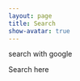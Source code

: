 ```yaml
---
layout: page
title: Search
show-avatar: true
---
```

    
search with google
<div id="test">Search here</div>

<script>
var myCallback = function() {
  if (document.readyState == 'complete') {
    // Document is ready when CSE element is initialized.
    // Render an element with both search box and search results in div with id 'test'.
    google.search.cse.element.render(
        {
          div: "test",
          tag: 'search'
         });
  } else {
    // Document is not ready yet, when CSE element is initialized.
    google.setOnLoadCallback(function() {
       // Render an element with both search box and search results in div with id 'test'.
        google.search.cse.element.render(
            {
              div: "test",
              tag: 'search'
            });
    }, true);
  }
};

// Insert it before the CSE code snippet so that cse.js can take the script
// parameters, like parsetags, callbacks.
window.__gcse = {
  parsetags: 'explicit',
  callback: myCallback
};

(function() {
    var cx = '012709239189562225172:bhgo_xtsn4k';
    var gcse = document.createElement('script');
    gcse.type = 'text/javascript';
    gcse.async = true;
    gcse.src = 'https://cse.google.com/cse.js?cx=' + cx;
    var s = document.getElementsByTagName('script')[0];
    s.parentNode.insertBefore(gcse, s);
  })();
</script>